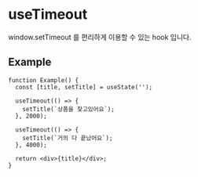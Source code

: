 # useTimeout

window.setTimeout 를 편리하게 이용할 수 있는 hook 입니다.

## Example

```tsx
function Example() {
  const [title, setTitle] = useState('');

  useTimeout(() => {
    setTitle(`상품을 찾고있어요`);
  }, 2000);

  useTimeout(() => {
    setTitle(`거의 다 끝났어요`);
  }, 4000);

  return <div>{title}</div>;
}
```
